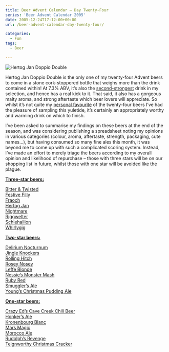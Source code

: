 ```yaml
---
title: Beer Advent Calendar – Day Twenty-Four
series: 'Beer Advent Calendar 2005'
date: 2005-12-24T17:12:00+00:00
url: /beer-advent-calendar-day-twenty-four/

categories:
  - Fun
tags:
  - Beer

---
```

![Hertog Jan Doppio Double](https://blogstouks01.z33.web.core.windows.net/2023/08/hertog-jan-doppio-double_76906363_o.jpg)

Hertog Jan Doppio Double is the only one of my twenty-four Advent beers to come in a stone cork-stoppered bottle that weighs more than the drink contained within! At 7.3% ABV, it’s also the [second-strongest][1] drink in my selection, and hence has a real kick to it.  That said, it also has a gorgeous malty aroma, and strong aftertaste which beer lovers will appreciate.  So whilst it’s not quite my [personal favourite][2] of the twenty-four beers I’ve had the pleasure of sampling this yuletide, it’s certainly an appropriately worthy and warming drink on which to finish.

I’ve been asked to summarise my findings on these beers at the end of the season, and was considering publishing a spreadsheet noting my opinions in various categories (colour, aroma, aftertaste, strength, packaging, cute names&#8230;), but having consumed so many fine ales this month, it was beyond me to come up with such a complicated scoring system.  Instead, I’ve made an effort to merely triage the beers according to my overall opinion and likelihood of repurchase – those with three stars will be on our shopping list in future, whilst those with one star will be avoided like the plague.

**<u>Three-star beers:</u>**  
   
 [Bitter & Twisted][3]  
[Festive Filly][3]  
[Fraoch][4]  
[Hertog Jan][5]  
[Nightmare][6]  
[Riggwelter][2]  
[Schiehallion][7]  
[Whirlygig][8]  
   
**<u>Two-star beers:</u>**  
   
 [Delirium Nocturnum][1]  
[Jingle Knockers][4]  
[Rolling Hitch][1]  
[Rosey Nosey][9]  
[Leffe Blonde][10]  
[Nessie’s Monster Mash][3]  
[Ruby Red][11]  
[Smuggler’s Ale][12]  
[Young’s Christmas Pudding Ale][13]  
   
**<u>One-star beers:</u>**  
   
 [Crazy Ed’s Cave Creek Chili Beer][14]  
[Honker’s Ale][15]  
[Kronenbourg Blanc][16]  
[Mars Magic][17]  
[Morocco Ale][18]  
[Rudolph’s Revenge][19]  
[Teignworthy Christmas Cracker][20]<!--kg-card-end: html-->

 [1]: https://blog.iannelson.uk/beer-advent-calendar-days-sixteen-and-seventeen/
 [2]: https://blog.iannelson.uk/beer-advent-calendar-day-six/
 [3]: https://blog.iannelson.uk/beer-advent-calendar-days-thirteen-fourteen-and-fifteen/
 [4]: https://blog.iannelson.uk/beer-advent-calendar-day-twenty-two/
 [5]: https://blog.iannelson.uk/beer-advent-calendar-day-twenty-four/
 [6]: https://blog.iannelson.uk/beer-advent-calendar-day-four/
 [7]: https://blog.iannelson.uk/beer-advent-calendar-day-three/
 [8]: https://blog.iannelson.uk/beer-advent-calendar-day-ten/
 [9]: https://blog.iannelson.uk/beer-advent-calendar-day-nine/
 [10]: https://blog.iannelson.uk/beer-advent-calendar-day-twelve/
 [11]: https://blog.iannelson.uk/beer-advent-calendar-day-twenty-three/
 [12]: https://blog.iannelson.uk/beer-advent-calendar-day-nineteen/
 [13]: https://blog.iannelson.uk/beer-advent-calendar-day-one/
 [14]: https://blog.iannelson.uk/beer-advent-calendar-day-two
 [15]: https://blog.iannelson.uk/beer-advent-calendar-day-twenty/
 [16]: https://blog.iannelson.uk/beer-advent-calendar-day-seven/
 [17]: https://blog.iannelson.uk/beer-advent-calendar-day-eight/
 [18]: https://blog.iannelson.uk/beer-advent-calendar-day-eighteen/
 [19]: https://blog.iannelson.uk/beer-advent-calendar-day-eleven/
 [20]: https://blog.iannelson.uk/beer-advent-calendar-day-five/